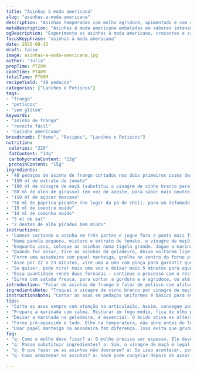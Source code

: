 ```yaml
---
title: "Asinhas à moda americana"
slug: "asinhas-a-moda-americana"
description: "Asinhas temperadas com molho agridoce, apimentado e com um toque de especiarias, assadas até ficarem douradas e crocantes. Sem glúten, lactose ou ovos, ideais para quem busca sabores intensos e preparo prático. A marinada caseira é o segredo, trazendo sabor de tomate com vinagre de maçã, açúcar mascavo e pimenta defumada. Um petisco – ou prato principal – que desperta o olfato já na cozinha."
metaDescription: "Asinhas à moda americana embaladas em sabores intensos, uma receita perfeita para quem aprecia petiscos crocantes e saborosos."
ogDescription: "Experimente as asinhas à moda americana, crocantes e saborosas, o petisco ideal para qualquer reunião em casa."
focusKeyphrase: "asinhas à moda americana"
date: 2025-08-15
draft: false
image: asinhas-a-moda-americana.jpg
author: "Julia"
prepTime: PT20M
cookTime: PT40M
totalTime: PT60M
recipeYield: "48 pedaços"
categories: ["Lanches e Petiscos"]
tags:
- "frango"
- "petiscos"
- "sem glúten"
keywords:
- "asinha de frango"
- "receita fácil"
- "cozinha americana"
breadcrumb: ["Home", "Recipes", "Lanches e Petiscos"]
nutrition: 
 calories: "220"
 fatContent: "14g"
 carbohydrateContent: "12g"
 proteinContent: "15g"
ingredients:
- "48 pedaços de asinha de frango cortados nos dois primeiros ossos descartando as pontas"
- "150 ml de extrato de tomate"
- "100 ml de vinagre de maçã (substitui o vinagre de vinho branco para acidez mais suave)"
- "80 ml de óleo de girassol (em vez de azeite, para sabor mais neutro e ponto de fumaça maior)"
- "150 ml de açúcar mascavo"
- "50 ml de páprica picante (no lugar da pó de chili, para um defumado mais direto)"
- "15 ml de coentro moído"
- "10 ml de cominho moído"
- "5 ml de sal"
- "2 dentes de alho picados bem miúdo"
instructions:
- "Comece cortando a asinha em três partes e jogue fora a ponta mais fina; a outra ponta e o meio são o que vai usar. Não pule essa etapa; ajuda na cocção uniforme e textura na hora de comer."
- "Numa panela pequena, misture o extrato de tomate, o vinagre de maçã, o óleo de girassol, o açúcar mascavo, páprica, coentro, cominho, alho e sal. Ligue o fogo em médio e mexa sempre até ferver e o açúcar derreter totalmente — leva cerca de 6 minutos. Você deve perceber que o molho engrossa um pouco e ficou brilhante, sinal de que os sabores já se juntaram bem."
- "Enquanto isso, coloque as asinhas numa tigela grande. Jogue a marinada sobre elas e misture com as mãos ou colher grande até que estejam todas cobertas. Aqui, não economize: o molho é onde mora o gosto. Cubra com filme plástico e leve à geladeira por pelo menos 10 horas — ideal é umas 12. Isso permite que o ácido e o açúcar façam o trabalho, amaciando e caramelizando o frango."
- "Quando for assar, tire as asinhas da geladeira, deixe voltarem ligeiramente à temperatura ambiente por uns 10 minutos, isso evita choque térmico e frango seco."
- "Forre uma assadeira com papel manteiga, grelha no centro do forno pré-aquecido a 175 ºC. Disponha as asinhas separadas, para não grudarem e poderem dourar por igual. Espalhe bem com folhas visíveis de tempero grudando em cada pedaço."
- "Asse por 22 a 23 minutos, vire uma a uma com pinça para garantir que todos os lados recebam calor direto. Mais uns 18 minutos e elas começam a estalar, com a pele levemente enrugada e coloração de caramelo profundo. Melhor não abrir o forno cedo, para não perder calor, mas use a visão e som de estalidos como seu termômetro."
- "Se quiser, pode virar mais uma vez e deixar mais 5 minutos para aquela crosta quase caramelizada que some rápido do prato."
- "Essa quantidade rende duas fornadas — continue o processo com o restante da marinada e congelar ou assar na hora, conforme necessidade."
- "Sirva com salada fresca, para cortar a gordura e o agridoce, ou até um molho ranch vegano para dar aquele contraste cremoso."
introduction: "Falar de asinhas de frango é falar de petisco com atitudes. Não aquelas misturadas na fritura de sempre, mas num jeito que peguei experimentando temperos até cansar. Molho espesso, quase pegajoso, com gosto de açúcar mascavo e vinagre que corta gostoso, deixando aquela marca única. A páprica picante entra no lugar certo da pimenta chili tradicional; achei mais a cara do encontro com o açúcar, ganha aquela defumação leve que lembra churrasco. O truque do corte nos ossos é clássico para o assar más facilitado, evita que uma ponta fique mole e outra seca, garante textura uniforme. Não é receita pra fazer correndo, marinada pede paciência, mas resultado vale o trampo. Serve tranquilamente como jantar ou reunião animada. Sem leite e glúten – para todo mundo poder pedir uma repetida."
ingredientsNote: "Troquei o vinagre de vinho branco por vinagre de maçã para ganhar acidez com menos agressividade; o óleo de girassol substitui o azeite que às vezes escurece rápido em fogo alto. Troquei chili em pó por páprica picante por que a páprica defumada traz uma complexidade que o chili mais comum não tem — já testei várias vezes. O açúcar mascavo ajuda na cor e dá um toque de melaço, diferente do açúcar branco que fica mais doce, mas menos complexo. Coentro e cominho na medida indicada para o sabor aparecer sem sobrepor. Alho fresco é essencial, em pó nunca dá conta. E não tenha medo do sal, realça tudo sem matar o tempero."
instructionsNote: "Cortar as asas em pedaços uniformes é básico para evitar partes secas enquanto outras cozinham demais. Misturar o molho em fogo médio, sem parar, evita que queime e fique amargo. A textura do molho deve mudar, engrossar levemente; sinal que está concentrado o sabor. Depois de mexer na marinada, não pule o tempo na geladeira. O ácido do vinagre e o sal ativam reações que amaciam a carne e intensificam sabor. Na hora de assar, o papel manteiga evita que grude e facilita a limpeza, mas atenção para não assar em contato direto pois perde a crocância. Virar as asas com calma para manter todo o molho e fazer dourar parelho. O ritual do forno é um negócio sensorial; som do óleo estalando, o cheiro de caramelo e a coloração da pele são seu termômetro. Testado, aprovado, às vezes repetido no domingo com cerveja bem gelada."
tips:
- "Corte as asas sempre com atenção na articulação. Assim, consegue partes uniformes. Textura fica legal. O motivo do corte é pra não ter frango seco de um lado e mole do outro. A configuração da carne muda a cocção."
- "Prepare a marinada com calma. Misturar em fogo médio, fica de olho pra não queimar. Sabe que tá no ponto quando engrossa. O cheiro já começa a invadir a cozinha e o brilho é sinal dos sabores se unindo."
- "Deixar a marinada na geladeira, é essencial. O ácido ativa as alterações que amaciam a carne. E o açúcar carameliza. O ideal é deixar por 12 horas. O resultado compensa o tempo, fica impregnado de tempero."
- "Forno pré-aquecido é tudo. Olho na temperatura, não abre antes do tempo. O som do estalido é música, a pele começando a ficar firme e o cheiro doce no ar, vão te avisar que tá chegando a hora."
- "Usar papel manteiga na assadeira faz diferença. Isso evita que grude na assadeira e pior, perca crocância. Mas não deixa as asinhas tocando o papel, senão, não fica crocante. Dica: mantenha o espaço entre elas."
faq:
- "q: Como o molho deve ficar? a: O molho precisa ser espesso. Ele deve cobrir as asinhas com uma camada grossa. Um aspecto quase pegajoso é ideal. Olhe e sinta o cheiro. Se engrossar e brilhar, tá no caminho certo."
- "q: Posso substituir ingredientes? a: Sim, o vinagre de maçã é legal. Mas pode usar de vinho branco. O açúcar mascavo é maracujá, mas pode trocar por açúcar cristal. O sabor muda um pouco, mas dá pra salvar. Óleo de girassol é neutro, mas azeite poderia funcionar."
- "q: O que fazer se as asinhas não dourarem? a: Se isso acontecer, pode ser forno muito frio. Aumente a temperatura um pouco. Mas cuidado, não queime. Dourar é parte do processo. Fique esperto, som e cheiro contam muito."
- "q: Como armazenar as asinhas? a: Você pode congelar depois de assar. Coloque em sacos próprios. Assim, dura mais. Ou então, após marinada, na geladeira. Use dentro de 24 horas. O tempero ainda tá brilhando."

---
```

